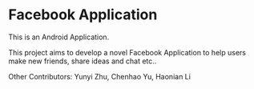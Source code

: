 # Facebook Application #

This is an Android Application.

This project aims to develop a novel Facebook Application to help users make new friends, share ideas and chat etc..

Other Contributors: Yunyi Zhu, Chenhao Yu, Haonian Li